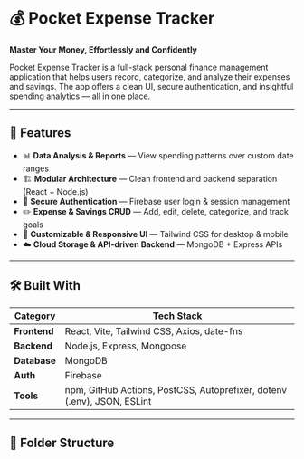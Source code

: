 # 💰 Pocket Expense Tracker
**Master Your Money, Effortlessly and Confidently**

Pocket Expense Tracker is a full-stack personal finance management application that helps users record, categorize, and analyze their expenses and savings. The app offers a clean UI, secure authentication, and insightful spending analytics — all in one place.

---

## 🚀 Features

- 📊 **Data Analysis & Reports** — View spending patterns over custom date ranges  
- 🏗️ **Modular Architecture** — Clean frontend and backend separation (React + Node.js)  
- 🔐 **Secure Authentication** — Firebase user login & session management  
- ✏️ **Expense & Savings CRUD** — Add, edit, delete, categorize, and track goals  
- 🎨 **Customizable & Responsive UI** — Tailwind CSS for desktop & mobile  
- ☁️ **Cloud Storage & API-driven Backend** — MongoDB + Express APIs  

---

## 🛠️ Built With

| Category | Tech Stack |
|----------|------------|
| **Frontend** | React, Vite, Tailwind CSS, Axios, date-fns |
| **Backend** | Node.js, Express, Mongoose |
| **Database** | MongoDB |
| **Auth** | Firebase |
| **Tools** | npm, GitHub Actions, PostCSS, Autoprefixer, dotenv (.env), JSON, ESLint |

---

## 📂 Folder Structure

